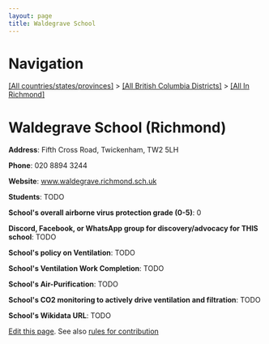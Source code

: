 ```yaml
---
layout: page
title: Waldegrave School
---
```

# Navigation

[[All countries/states/provinces]](../../..) > [[All British Columbia Districts]](../..) > [[All In Richmond]](..)

# Waldegrave School (Richmond)

**Address**: Fifth Cross Road, Twickenham, TW2 5LH

**Phone**: 020 8894 3244

**Website**: www.waldegrave.richmond.sch.uk

**Students**: TODO

**School's overall airborne virus protection grade (0-5)**: 0

**Discord, Facebook, or WhatsApp group for discovery/advocacy for THIS school**: TODO

**School's policy on Ventilation**: TODO

**School's Ventilation Work Completion**: TODO

**School's Air-Purification**: TODO

**School's CO2 monitoring to actively drive ventilation and filtration**: TODO

**School's Wikidata URL**: TODO


[Edit this page](https://github.com/ventilate-schools/BC/edit/main/./Richmond/Waldegrave_School.md). See also [rules for contribution](../../../contribution-rules/)